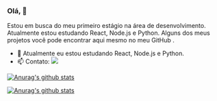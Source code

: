 ### Olá, 👋
Estou em busca do meu primeiro estágio na área de desenvolvimento. Atualmente estou estudando React, Node.js e Python. Alguns dos meus projetos você pode encontrar aqui mesmo no meu GitHub .

- 🌱 Atualmente eu estou estudando React, Node.js e Python.
- 📫 Contato: [<img src="https://img.shields.io/badge/LinkedIn-0077B5?style=for-the-badge&logo=linkedin&logoColor=white"/>](https://www.linkedin.com/in/pedro-henrique-77baa01a9/") 


[![Anurag's github stats](https://github-readme-stats.vercel.app/api?username=PHenriqueCEC&show_icons=true&theme=radical)](https://github.com/anuraghazra/github-readme-stats)

[![Anurag's github stats](https://github-readme-stats.vercel.app/api/top-langs/?username=PHenriqueCEC&layout=compact&langs_count=16&theme=midnight-purple)](https://github.com/anuraghazra/github-readme-stats)

<!--
**PHenriqueCEC/PHenriqueCEC** is a ✨ _special_ ✨ repository because its `README.md` (this file) appears on your GitHub profile.

Here are some ideas to get you started:

- 🔭 I’m currently working on ...
- 🌱 I’m currently learning ...
- 👯 I’m looking to collaborate on ...
- 🤔 I’m looking for help with ...
- 💬 Ask me about ...
- 📫 How to reach me: ...
- 😄 Pronouns: ...
- ⚡ Fun fact: ...
-->
